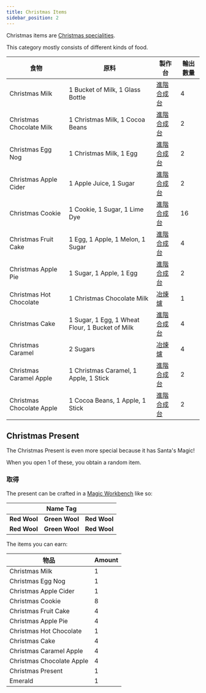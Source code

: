 ```yaml
---
title: Christmas Items
sidebar_position: 2
---
```


Christmas items are [Christmas specialities](Christmas-Seasonal-Category).

This category mostly consists of different kinds of food.

| 食物                        | 原料                                              | 製作台                              | 輸出數量 |
| ------------------------- | ----------------------------------------------- | -------------------------------- | ---- |
| Christmas Milk            | 1 Bucket of Milk, 1 Glass Bottle                | [進階合成台](Enhanced-Crafting-Table) | 4    |
| Christmas Chocolate Milk  | 1 Christmas Milk, 1 Cocoa Beans                 | [進階合成台](Enhanced-Crafting-Table) | 2    |
| Christmas Egg Nog         | 1 Christmas Milk, 1 Egg                         | [進階合成台](Enhanced-Crafting-Table) | 2    |
| Christmas Apple Cider     | 1 Apple Juice, 1 Sugar                          | [進階合成台](Enhanced-Crafting-Table) | 2    |
| Christmas Cookie          | 1 Cookie, 1 Sugar, 1 Lime Dye                   | [進階合成台](Enhanced-Crafting-Table) | 16   |
| Christmas Fruit Cake      | 1 Egg, 1 Apple, 1 Melon, 1 Sugar                | [進階合成台](Enhanced-Crafting-Table) | 4    |
| Christmas Apple Pie       | 1 Sugar, 1 Apple, 1 Egg                         | [進階合成台](Enhanced-Crafting-Table) | 2    |
| Christmas Hot Chocolate   | 1 Christmas Chocolate Milk                      | [冶煉爐](冶煉爐)                       | 1    |
| Christmas Cake            | 1 Sugar, 1 Egg, 1 Wheat Flour, 1 Bucket of Milk | [進階合成台](Enhanced-Crafting-Table) | 4    |
| Christmas Caramel         | 2 Sugars                                        | [冶煉爐](冶煉爐)                       | 4    |
| Christmas Caramel Apple   | 1 Christmas Caramel, 1 Apple, 1 Stick           | [進階合成台](Enhanced-Crafting-Table) | 2    |
| Christmas Chocolate Apple | 1 Cocoa Beans, 1 Apple, 1 Stick                 | [進階合成台](Enhanced-Crafting-Table) | 2    |

## Christmas Present

The Christmas Present is even more special because it has Santa's Magic!

When you open 1 of these, you obtain a random item.

### 取得

The present can be crafted in a [Magic Workbench](Magic-Workbench) like so:

|              | Name Tag       |              |
| ------------ | -------------- | ------------ |
| **Red Wool** | **Green Wool** | **Red Wool** |
| **Red Wool** | **Green Wool** | **Red Wool** |

The items you can earn:

| 物品                        | Amount |
| ------------------------- | ------ |
| Christmas Milk            | 1      |
| Christmas Egg Nog         | 1      |
| Christmas Apple Cider     | 1      |
| Christmas Cookie          | 8      |
| Christmas Fruit Cake      | 4      |
| Christmas Apple Pie       | 4      |
| Christmas Hot Chocolate   | 1      |
| Christmas Cake            | 4      |
| Christmas Caramel Apple   | 4      |
| Christmas Chocolate Apple | 4      |
| Christmas Present         | 1      |
| Emerald                   | 1      |
